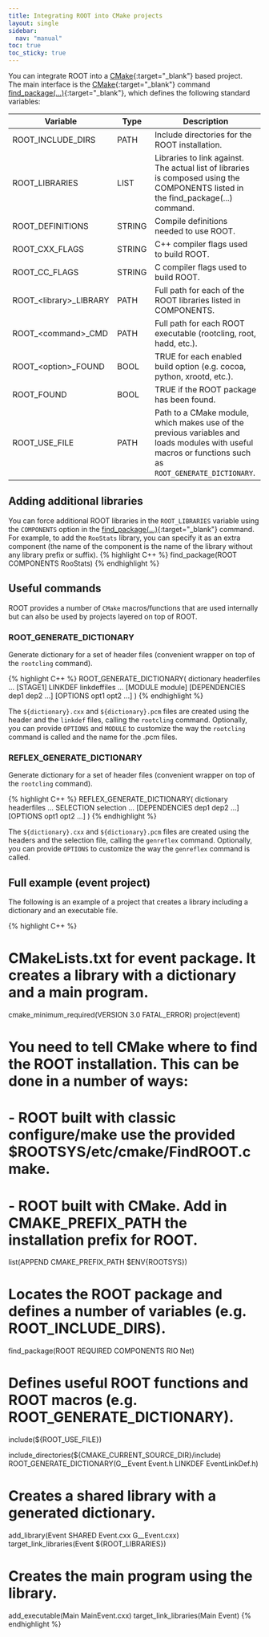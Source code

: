 ```yaml
---
title: Integrating ROOT into CMake projects
layout: single
sidebar:
  nav: "manual"
toc: true
toc_sticky: true
---
```


You can integrate ROOT into a [CMake](https://cmake.org){:target="_blank"} based project.<br/>
The main interface is the [CMake](https://cmake.org){:target="_blank"} command [find_package(...)](https://cmake.org/cmake/help/latest/command/find_package.html){:target="_blank"}, which
defines the following standard variables:

Variable | Type | Description
---------|-------|--------------
ROOT_INCLUDE_DIRS |  PATH | Include directories for the ROOT installation.
ROOT_LIBRARIES   |  LIST | Libraries to link against. The actual list of libraries is composed using the COMPONENTS listed in the find_package(...) command.
ROOT_DEFINITIONS  | STRING | Compile definitions needed to use ROOT.
ROOT_CXX_FLAGS  | STRING | C++ compiler flags used to build ROOT.
ROOT_CC_FLAGS  | STRING | C compiler flags used to build ROOT.
ROOT\_<library\>_LIBRARY |  PATH | Full path for each of the ROOT libraries listed in COMPONENTS.
ROOT\_<command\>_CMD | PATH | Full path for each ROOT executable (rootcling, root, hadd, etc.).
ROOT\_<option\>_FOUND  | BOOL |  TRUE for each enabled build option (e.g. cocoa, python, xrootd, etc.).
ROOT_FOUND |  BOOL | TRUE if the ROOT package has been found.
ROOT_USE_FILE  | PATH   |  Path to a CMake module, which makes use of the previous variables and loads modules with useful macros or functions such as `ROOT_GENERATE_DICTIONARY`.

## Adding additional libraries
You can force additional ROOT libraries in the `ROOT_LIBRARIES` variable using the `COMPONENTS` option in the [find_package(...)](https://cmake.org/cmake/help/latest/command/find_package.html){:target="_blank"} command. For example, to add the `RooStats` library, you can specify it as an extra component (the name of the component is the name of the library without any library prefix or suffix).
{% highlight C++ %}
   find_package(ROOT COMPONENTS RooStats)
{% endhighlight %}

## Useful commands
ROOT provides a number of `CMake` macros/functions that are used internally but can also be used by projects layered on top of ROOT.

### ROOT_GENERATE_DICTIONARY
Generate dictionary for a set of header files (convenient wrapper on top of the `rootcling` command).

{% highlight C++ %}
   ROOT_GENERATE_DICTIONARY( dictionary headerfiles ... [STAGE1]
      LINKDEF linkdeffiles ...
      [MODULE module] [DEPENDENCIES dep1 dep2 ...]
      [OPTIONS opt1 opt2 ...] )
{% endhighlight %}

The `${dictionary}.cxx` and `${dictionary}.pcm` files are created using the header and the `linkdef` files, calling the `rootcling` command. Optionally, you can provide `OPTIONS` and `MODULE` to customize the way the `rootcling` command is called and the name for the .pcm files.

### REFLEX_GENERATE_DICTIONARY
Generate dictionary for a set of header files (convenient wrapper on top of the `rootcling` command).

{% highlight C++ %}
   REFLEX_GENERATE_DICTIONARY( dictionary headerfiles ...
      SELECTION selection ...
      [DEPENDENCIES dep1 dep2 ...]
      [OPTIONS opt1 opt2 ...] )
{% endhighlight %}

The `${dictionary}.cxx` and `${dictionary}.pcm` files are created using the headers and the selection file, calling the `genreflex` command. Optionally, you can provide `OPTIONS` to customize the way the `genreflex` command is called.

## Full example (event project)

The following is an example of a project that creates a library including a dictionary and an executable file.

{% highlight C++ %}
# CMakeLists.txt for event package. It creates a library with a dictionary and a main program.
cmake_minimum_required(VERSION 3.0 FATAL_ERROR)
project(event)

# You need to tell CMake where to find the ROOT installation. This can be done in a number of ways:
#   - ROOT built with classic configure/make use the provided $ROOTSYS/etc/cmake/FindROOT.cmake.
#   - ROOT built with CMake. Add in CMAKE_PREFIX_PATH the installation prefix for ROOT.
list(APPEND CMAKE_PREFIX_PATH $ENV{ROOTSYS})

# Locates the ROOT package and defines a number of variables (e.g. ROOT_INCLUDE_DIRS).
find_package(ROOT REQUIRED COMPONENTS RIO Net)

# Defines useful ROOT functions and ROOT macros (e.g. ROOT_GENERATE_DICTIONARY).
include(${ROOT_USE_FILE})

include_directories(${CMAKE_CURRENT_SOURCE_DIR}/include)
ROOT_GENERATE_DICTIONARY(G__Event Event.h LINKDEF EventLinkDef.h)

# Creates a shared library with a generated dictionary.
add_library(Event SHARED Event.cxx G__Event.cxx)
target_link_libraries(Event ${ROOT_LIBRARIES})

# Creates the main program using the library.
add_executable(Main MainEvent.cxx)
target_link_libraries(Main Event)
{% endhighlight %}